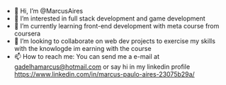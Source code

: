 - 👋 Hi, I’m @MarcusAires
- 👀 I’m interested in full stack development and game development 
- 🌱 I’m currently learning front-end development with meta course from coursera
- 💞️ I’m looking to collaborate on web dev projects to exercise my skills with the knowlogde im earning with the course
- 📫 How to reach me: You can send me a e-mail at gadelhamarcus@hotmail.com or say hi in my linkedin profile https://www.linkedin.com/in/marcus-paulo-aires-23075b29a/

<!---
MarcusAires/MarcusAires is a ✨ special ✨ repository because its `README.md` (this file) appears on your GitHub profile.
You can click the Preview link to take a look at your changes.
--->
